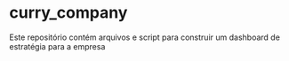 # curry_company
Este repositório contém arquivos e script para construir um dashboard de estratégia para a empresa
